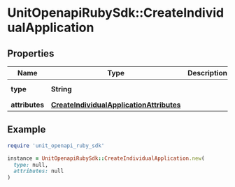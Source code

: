 # UnitOpenapiRubySdk::CreateIndividualApplication

## Properties

| Name | Type | Description | Notes |
| ---- | ---- | ----------- | ----- |
| **type** | **String** |  | [default to &#39;individualApplication&#39;] |
| **attributes** | [**CreateIndividualApplicationAttributes**](CreateIndividualApplicationAttributes.md) |  |  |

## Example

```ruby
require 'unit_openapi_ruby_sdk'

instance = UnitOpenapiRubySdk::CreateIndividualApplication.new(
  type: null,
  attributes: null
)
```

